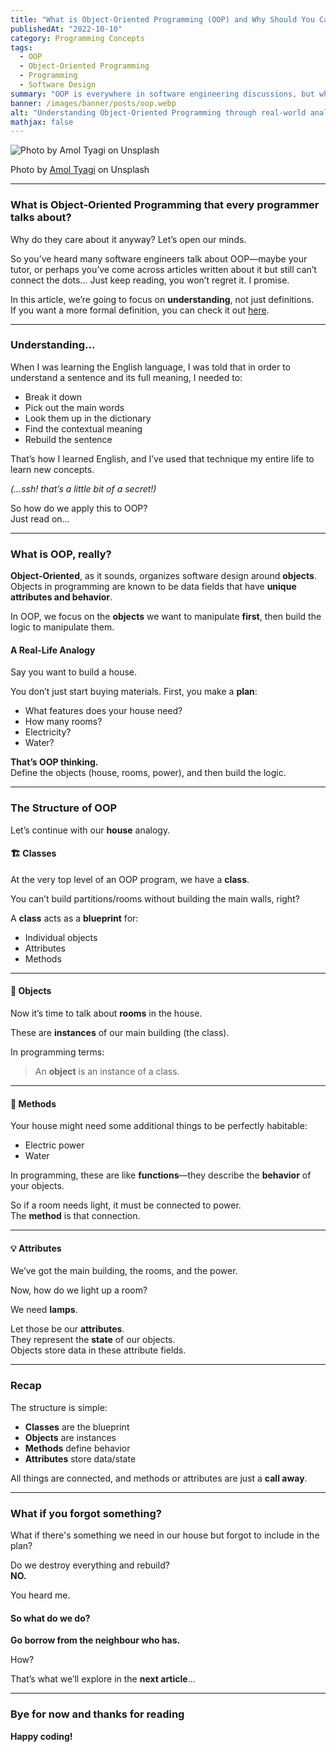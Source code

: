 ```yaml
---
title: "What is Object-Oriented Programming (OOP) and Why Should You Care?"
publishedAt: "2022-10-10"
category: Programming Concepts
tags:
  - OOP
  - Object-Oriented Programming
  - Programming
  - Software Design
summary: "OOP is everywhere in software engineering discussions, but what does it really mean? Let's demystify it using a practical approach and relatable analogies."
banner: /images/banner/posts/oop.webp
alt: "Understanding Object-Oriented Programming through real-world analogies"
mathjax: false
---
```


![Photo by Amol Tyagi on Unsplash](https://miro.medium.com/v2/resize:fit:1100/format:webp/1*o9ON2p0Bm63uuh4z9_NhWg.jpeg)

Photo by [Amol Tyagi](https://unsplash.com/photos/RvF2R_qzqnY) on Unsplash

---

### What is Object-Oriented Programming that every programmer talks about?

Why do they care about it anyway? Let’s open our minds.

So you’ve heard many software engineers talk about OOP—maybe your tutor, or perhaps you’ve come across articles written about it but still can’t connect the dots… Just keep reading, you won’t regret it. I promise.

In this article, we’re going to focus on **understanding**, not just definitions.  
If you want a more formal definition, you can check it out [here](https://en.wikipedia.org/wiki/Object-oriented_programming).

---

### Understanding…

When I was learning the English language, I was told that in order to understand a sentence and its full meaning, I needed to:

- Break it down  
- Pick out the main words  
- Look them up in the dictionary  
- Find the contextual meaning  
- Rebuild the sentence  

That’s how I learned English, and I’ve used that technique my entire life to learn new concepts.

_(…ssh! that’s a little bit of a secret!)_

So how do we apply this to OOP?  
Just read on...

---

### What is OOP, really?

**Object-Oriented**, as it sounds, organizes software design around **objects**.  
Objects in programming are known to be data fields that have **unique attributes and behavior**.

In OOP, we focus on the **objects** we want to manipulate **first**, then build the logic to manipulate them.

#### A Real-Life Analogy

Say you want to build a house.

You don’t just start buying materials. First, you make a **plan**:

- What features does your house need?
- How many rooms?
- Electricity?
- Water?

**That’s OOP thinking.**  
Define the objects (house, rooms, power), and then build the logic.

---

### The Structure of OOP

Let’s continue with our **house** analogy.

#### 🏗️ Classes

At the very top level of an OOP program, we have a **class**.

You can’t build partitions/rooms without building the main walls, right?

A **class** acts as a **blueprint** for:

- Individual objects
- Attributes
- Methods

---

#### 🧱 Objects

Now it’s time to talk about **rooms** in the house.

These are **instances** of our main building (the class).

In programming terms:

> An **object** is an instance of a class.

---

#### 🔌 Methods

Your house might need some additional things to be perfectly habitable:

- Electric power
- Water

In programming, these are like **functions**—they describe the **behavior** of your objects.

So if a room needs light, it must be connected to power.  
The **method** is that connection.

---

#### 💡 Attributes

We’ve got the main building, the rooms, and the power.

Now, how do we light up a room?

We need **lamps**.

Let those be our **attributes**.  
They represent the **state** of our objects.  
Objects store data in these attribute fields.

---

### Recap

The structure is simple:

- **Classes** are the blueprint  
- **Objects** are instances  
- **Methods** define behavior  
- **Attributes** store data/state  

All things are connected, and methods or attributes are just a **call away**.

---

### What if you forgot something?

What if there's something we need in our house but forgot to include in the plan?

Do we destroy everything and rebuild?  
**NO.**

You heard me.

#### So what do we do?

**Go borrow from the neighbour who has.**

How?

That’s what we’ll explore in the **next article**...

---

### Bye for now and thanks for reading

**Happy coding!**
